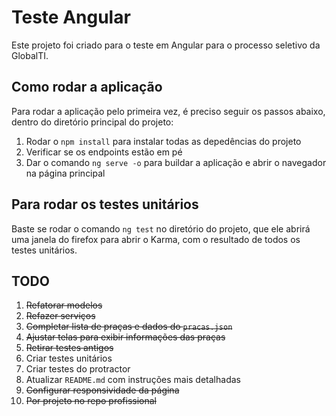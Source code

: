 # Teste Angular

Este projeto foi criado para o teste em Angular para o processo seletivo da GlobalTI.

## Como rodar a aplicação

Para rodar a aplicação pelo primeira vez, é preciso seguir os passos abaixo, dentro do diretório principal do projeto:

1. Rodar o `npm install` para instalar todas as depedências do projeto
2. Verificar se os endpoints estão em pé
3. Dar o comando `ng serve -o` para buildar a aplicação e abrir o navegador na página principal

## Para rodar os testes unitários

Baste se rodar o comando `ng test` no diretório do projeto, que ele abrirá uma janela do firefox para abrir o Karma, com o resultado de todos os testes unitários.

## TODO

1. ~~Refatorar modelos~~
2. ~~Refazer serviços~~
3. ~~Completar lista de praças e dados do `pracas.json`~~
4. ~~Ajustar telas para exibir informações das praças~~
5. ~~Retirar testes antigos~~
6. Criar testes unitários
7. Criar testes do protractor
8. Atualizar `README.md` com instruções mais detalhadas
9. ~~Configurar responsividade da página~~
10. ~~Por projeto no repo profissional~~
    
